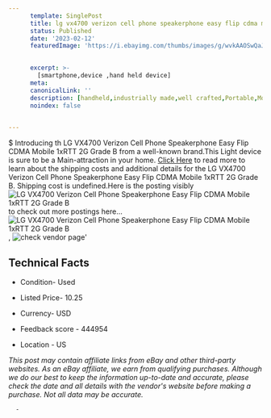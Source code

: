 ```yaml
---
      template: SinglePost
      title: lg vx4700 verizon cell phone speakerphone easy flip cdma mobile 1xrtt 2g grade b
      status: Published
      date: '2023-02-12'
      featuredImage: 'https://i.ebayimg.com/thumbs/images/g/wvkAAOSwQaJXRD4Q/s-l225.jpg'
       

      excerpt: >-
        [smartphone,device ,hand held device]
      meta:
      canonicalLink: ''
      description: [handheld,industrially made,well crafted,Portable,Mobile,Compact,Convenient,Lightweight,Maneuverable,Man-portable,Miniature,Carriable,Hand-held,Light,Holdable,Transportable,Mobile device,Pocket-sized,On-the-go,Wireless,Cordless,Compact size,Convenient size, smartphone,device ,hand held device]
      noindex: false
      

---
```

$
      Introducing th LG VX4700 Verizon Cell Phone Speakerphone Easy Flip CDMA Mobile 1xRTT 2G Grade B from a well-known brand.This Light device  is sure to be a Main-attraction in your home. [Click Here](https://www.ebay.com/itm/401958951094?hash=item5d969ed8b6%3Ag%3AwvkAAOSwQaJXRD4Q&mkevt=1&mkcid=1&mkrid=711-53200-19255-0&campid=%253CePNCampaignId%253E&customid=%253CreferenceId%253E&toolid=10049) to read more to learn about the shipping costs and additional details for the LG VX4700 Verizon Cell Phone Speakerphone Easy Flip CDMA Mobile 1xRTT 2G Grade B. Shipping cost is undefined.Here is the posting visibly ![LG VX4700 Verizon Cell Phone Speakerphone Easy Flip CDMA Mobile 1xRTT 2G Grade B](https://i.ebayimg.com/thumbs/images/g/wvkAAOSwQaJXRD4Q/s-l225.jpg) to check out more postings here... ![LG VX4700 Verizon Cell Phone Speakerphone Easy Flip CDMA Mobile 1xRTT 2G Grade B](https://i.ebayimg.com/images/g/wvkAAOSwQaJXRD4Q/s-l1600.jpg), ![check vendor page](https://origin-galleryplus.ebayimg.com/ws/web/401958951094_2_0_1/225x225.jpg,https://origin-galleryplus.ebayimg.com/ws/web/401958951094_3_0_1/225x225.jpg,https://origin-galleryplus.ebayimg.com/ws/web/401958951094_4_0_1/225x225.jpg,https://origin-galleryplus.ebayimg.com/ws/web/401958951094_5_0_1/225x225.jpg,https://origin-galleryplus.ebayimg.com/ws/web/401958951094_6_0_1/225x225.jpg,https://origin-galleryplus.ebayimg.com/ws/web/401958951094_7_0_1/225x225.jpg)'

      

 ## Technical Facts 



     
      

 - Condition- Used 


      

 - Listed Price- 10.25 


      

 - Currency- USD 


      

 - Feedback score - 444954 


      

 - Location - US 


      
      

 *_This post may contain affiliate links from eBay and other third-party websites. As an eBay affiliate, we earn from qualifying purchases. Although we do our best to keep the information up-to-date and accurate, please check the date and all details with the vendor's website before making a purchase. Not all data may be accurate._*




      -
